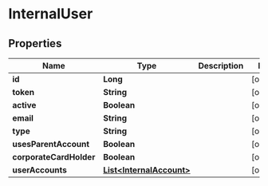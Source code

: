 
# InternalUser

## Properties
Name | Type | Description | Notes
------------ | ------------- | ------------- | -------------
**id** | **Long** |  |  [optional]
**token** | **String** |  |  [optional]
**active** | **Boolean** |  |  [optional]
**email** | **String** |  |  [optional]
**type** | **String** |  |  [optional]
**usesParentAccount** | **Boolean** |  |  [optional]
**corporateCardHolder** | **Boolean** |  |  [optional]
**userAccounts** | [**List&lt;InternalAccount&gt;**](InternalAccount.md) |  |  [optional]



